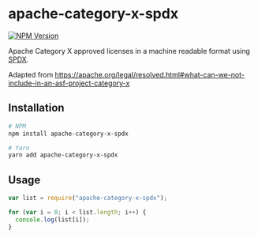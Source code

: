 # apache-category-x-spdx

[![NPM Version](https://img.shields.io/npm/v/apache-category-x-spdx.svg)](https://www.npmjs.com/package/apache-category-x-spdx)

Apache Category X approved licenses in a machine readable format using [SPDX](https://spdx.org).

Adapted from <https://apache.org/legal/resolved.html#what-can-we-not-include-in-an-asf-project-category-x>

## Installation

```sh
# NPM
npm install apache-category-x-spdx

# Yarn
yarn add apache-category-x-spdx
```

## Usage

```js
var list = require("apache-category-x-spdx");

for (var i = 0; i < list.length; i++) {
  console.log(list[i]);
}
```
